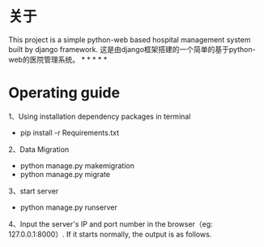 # 关于
This project is a simple python-web based hospital management system built by django framework.
这是由django框架搭建的一个简单的基于python-web的医院管理系统。
* 
* 
* 
*
*
# Operating guide
1、Using installation dependency packages in terminal
* pip install -r Requirements.txt

2、Data Migration 
* python manage.py makemigration
* python manage.py migrate

3、start server
* python manage.py runserver

4、Input the server's IP and port number in the browser（eg:  127.0.0.1:8000）. If it starts normally, the output is as follows.
